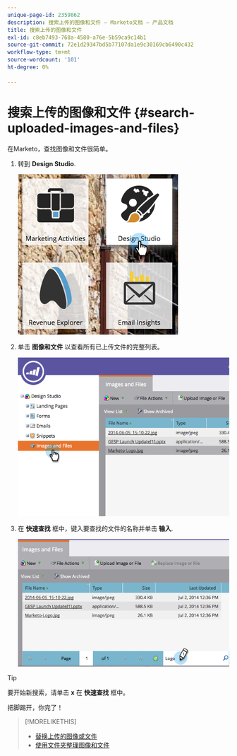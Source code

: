 ```yaml
---
unique-page-id: 2359862
description: 搜索上传的图像和文件 — Marketo文档 — 产品文档
title: 搜索上传的图像和文件
exl-id: c8eb7493-768a-4580-a76e-5b59ca9c14b1
source-git-commit: 72e1d29347bd5b77107da1e9c30169cb6490c432
workflow-type: tm+mt
source-wordcount: '101'
ht-degree: 0%

---
```


# 搜索上传的图像和文件 {#search-uploaded-images-and-files}

在Marketo，查找图像和文件很简单。

1. 转到 **Design Studio**.

   ![](assets/designstudio-1.png)

1. 单击 **图像和文件** 以查看所有已上传文件的完整列表。

   ![](assets/image2014-9-16-11-3a44-3a4.png)

1. 在 **快速查找** 框中，键入要查找的文件的名称并单击 **输入**.

   ![](assets/image2014-9-16-11-3a46-3a32.png)

>[!TIP]
>
>要开始新搜索，请单击 **x** 在 **快速查找** 框中。

把脚踢开，你完了！

>[!MORELIKETHIS]
>
>* [替换上传的图像或文件](/help/marketo/product-docs/demand-generation/images-and-files/replace-an-uploaded-image-or-file.md)
>* [使用文件夹整理图像和文件](/help/marketo/product-docs/demand-generation/images-and-files/organize-your-images-and-files-using-folders.md)

